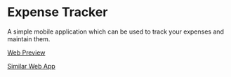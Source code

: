 # Expense Tracker

A simple mobile application which can be used to track your expenses and maintain them.

[Web Preview](https://a7expensetracker.netlify.app/)

[Similar Web App](https://github.com/A7abhilash/expense-tracker)
